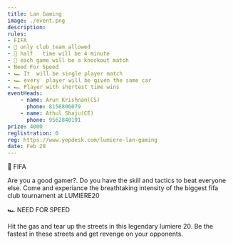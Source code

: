 ```yaml
---
title: Lan Gaming
image: ./event.png
description: 
rules: 
- FIFA
- 🥅 only club team allowed
- 🥅 half   time will be 4 minute
- 🥅 each game will be a knockout match
- Need For Speed
- 🏎 It  will be single player match
- 🏎 every  player will be given the same car
- 🏎 Player with shortest time wins
eventHeads:
    - name: Arun Krishnan(CS)
      phone: 8156806079
    - name: Athul Shaju(CE)
      phone: 9562840191
prize: 4000
reglistration: 0
reg: https://www.yepdesk.com/lumiere-lan-gaming
date: Feb 28
---
```

🥅 FIFA

Are you a good gamer?. Do you have the skill and tactics to beat  everyone else. Come and experiance the breathtaking intensity of the biggest fifa club tournament at LUMIERE20

🏎 NEED FOR SPEED

Hit the gas and tear up the streets in this legendary lumiere 20. Be the fastest in these streets and get revenge on your opponents. 
